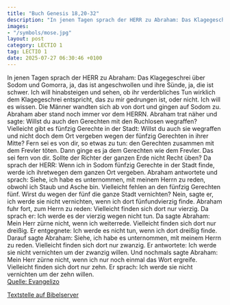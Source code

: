 ```yaml
---
title: "Buch Genesis 18,20-32"
description: "In jenen Tagen sprach der HERR zu Abraham: Das Klagegeschrei über Sodom und Gomorra, ja, das ist angeschwollen und ihre Sünde, ja, die ist schwer. Ich will hinabsteigen und sehen, ob ihr verderbliches Tun wirklich dem Klagegeschrei entspricht, das zu mir gedrungen ist, oder nicht...."
images:
- "/symbols/mose.jpg"
layout: post
category: LECTIO 1
tag: LECTIO 1
date: 2025-07-27 06:30:46 +0100
---
```

In jenen Tagen sprach der HERR zu Abraham: Das Klagegeschrei über Sodom und Gomorra, ja, das ist angeschwollen und ihre Sünde, ja, die ist schwer.
Ich will hinabsteigen und sehen, ob ihr verderbliches Tun wirklich dem Klagegeschrei entspricht, das zu mir gedrungen ist, oder nicht.<!--more--> Ich will es wissen.
Die Männer wandten sich ab von dort und gingen auf Sodom zu. Abraham aber stand noch immer vor dem HERRN.
Abraham trat näher und sagte: Willst du auch den Gerechten mit den Ruchlosen wegraffen?
Vielleicht gibt es fünfzig Gerechte in der Stadt: Willst du auch sie wegraffen und nicht doch dem Ort vergeben wegen der fünfzig Gerechten in ihrer Mitte?
Fern sei es von dir, so etwas zu tun: den Gerechten zusammen mit dem Frevler töten. Dann ginge es ja dem Gerechten wie dem Frevler. Das sei fern von dir. Sollte der Richter der ganzen Erde nicht Recht üben?
Da sprach der HERR: Wenn ich in Sodom fünfzig Gerechte in der Stadt finde, werde ich ihretwegen dem ganzen Ort vergeben.
Abraham antwortete und sprach: Siehe, ich habe es unternommen, mit meinem Herrn zu reden, obwohl ich Staub und Asche bin.
Vielleicht fehlen an den fünfzig Gerechten fünf. Wirst du wegen der fünf die ganze Stadt vernichten? Nein, sagte er, ich werde sie nicht vernichten, wenn ich dort fünfundvierzig finde.
Abraham fuhr fort, zum Herrn zu reden: Vielleicht finden sich dort nur vierzig. Da sprach er: Ich werde es der vierzig wegen nicht tun.
Da sagte Abraham: Mein Herr zürne nicht, wenn ich weiterrede. Vielleicht finden sich dort nur dreißig. Er entgegnete: Ich werde es nicht tun, wenn ich dort dreißig finde.
Darauf sagte Abraham: Siehe, ich habe es unternommen, mit meinem Herrn zu reden. Vielleicht finden sich dort nur zwanzig. Er antwortete: Ich werde sie nicht vernichten um der zwanzig willen.
Und nochmals sagte Abraham: Mein Herr zürne nicht, wenn ich nur noch einmal das Wort ergreife. Vielleicht finden sich dort nur zehn. Er sprach: Ich werde sie nicht vernichten um der zehn willen.<br>
[Quelle: Evangelizo](https://evangeliumtagfuertag.org/DE/gospel)

[Textstelle auf Bibelserver](https://www.bibleserver.com/EU/1.Mose18,20-32)
